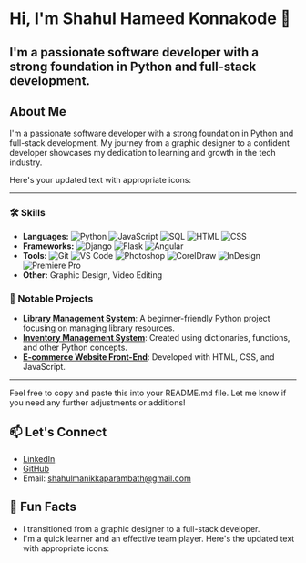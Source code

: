 # Hi, I'm Shahul Hameed Konnakode 👋
## I'm a passionate software developer with a strong foundation in Python and full-stack development.
## About Me
I'm a passionate software developer with a strong foundation in Python and full-stack development. My journey from a graphic designer to a confident developer showcases my dedication to learning and growth in the tech industry.

Here's your updated text with appropriate icons:

---

### 🛠 Skills
- **Languages:** ![Python](https://img.shields.io/badge/-Python-3776AB?style=flat-square&logo=python&logoColor=white) ![JavaScript](https://img.shields.io/badge/-JavaScript-F7DF1E?style=flat-square&logo=javascript&logoColor=black) ![SQL](https://img.shields.io/badge/-SQL-4479A1?style=flat-square&logo=postgresql&logoColor=white) ![HTML](https://img.shields.io/badge/-HTML5-E34F26?style=flat-square&logo=html5&logoColor=white) ![CSS](https://img.shields.io/badge/-CSS3-1572B6?style=flat-square&logo=css3&logoColor=white)
- **Frameworks:** ![Django](https://img.shields.io/badge/-Django-092E20?style=flat-square&logo=django&logoColor=white) ![Flask](https://img.shields.io/badge/-Flask-000000?style=flat-square&logo=flask&logoColor=white) ![Angular](https://img.shields.io/badge/-Angular-DD0031?style=flat-square&logo=angular&logoColor=white)
- **Tools:** ![Git](https://img.shields.io/badge/-Git-F05032?style=flat-square&logo=git&logoColor=white) ![VS Code](https://img.shields.io/badge/-VS%20Code-007ACC?style=flat-square&logo=visual-studio-code&logoColor=white) ![Photoshop](https://img.shields.io/badge/-Photoshop-31A8FF?style=flat-square&logo=adobe-photoshop&logoColor=white) ![CorelDraw](https://img.shields.io/badge/-CorelDraw-46A047?style=flat-square&logo=coreldraw&logoColor=white) ![InDesign](https://img.shields.io/badge/-InDesign-FF3366?style=flat-square&logo=adobe-indesign&logoColor=white) ![Premiere Pro](https://img.shields.io/badge/-Premiere%20Pro-9999FF?style=flat-square&logo=adobe-premiere-pro&logoColor=white)
- **Other:** Graphic Design, Video Editing

### 🌟 Notable Projects
- **[Library Management System](https://github.com/shahul178/public_python)**: A beginner-friendly Python project focusing on managing library resources.
- **[Inventory Management System](https://github.com/shahul178/inventory)**: Created using dictionaries, functions, and other Python concepts.
- **[E-commerce Website Front-End](https://github.com/shahul178/public_python)**: Developed with HTML, CSS, and JavaScript.

---

Feel free to copy and paste this into your README.md file. Let me know if you need any further adjustments or additions!

## 📫 Let's Connect
- [LinkedIn](www.linkedin.com/in/shahul-hameed-konnakode-a04b38115)
- [GitHub](https://github.com/ShahulHameedKonnakode)
- Email: shahulmanikkaparambath@gmail.com

## 🚀 Fun Facts
- I transitioned from a graphic designer to a full-stack developer.
- I'm a quick learner and an effective team player.
Here's the updated text with appropriate icons:


